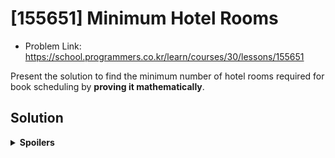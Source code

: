 # [155651] Minimum Hotel Rooms
* Problem Link: https://school.programmers.co.kr/learn/courses/30/lessons/155651

Present the solution to find the minimum number of hotel rooms required for book scheduling by **proving it mathematically**.
  
## Solution
<details>
  <summary><b>Spoilers</b></summary>
This kind of problem is called <b>"Interval Partitioning"</b>, and its solution uses <b>Greedy Algorithm</b>.
  
Using the greedy algorithm, sort all intervals (bookings) by start time in ascending order, and schedule them.

### Basic Algorithm
Apply specific sorting algorithm to all intervals, and schedule them.

1. (Sort all intervals with specific algorithm)
2. Read the start time & end time of the first booking.
3. Examine the 1st, 2nd, 3rd, ... N-th room schedule.
  
  a. If a K-th room schedule can accept the booking, put it into the schedule.

  b. If not, examine the (K+1)-th, the next room schedule.

3. The total number of room schedules is the answer.

### Greedy Algorithm
For greedy algorithm, we can think four ways to sort intervals:

1. ★ Earliest start time
2. Earliest finish time
3. Fewest conflicts
4. Shortest interval
   
※ The answer is the first one. I uploaded two figures per greedy algorithm which is not an answer. The upper schedule figure is a counter-example, and the lower one is the right answer sorting by start time.

### Not Optimal Algorithms
While certain approaches may incorporate greedy algorithms, it's essential to recognize that not all of them guarantee optimality. The proof lies in finding counterexamples, and just one counterexample per algorithm is sufficient to challenge their optimality.

#### No Sort
##### Counterexample
![image](https://github.com/reruo321/CPP-Self-Study/assets/48712088/cce337f5-3340-4aa1-9419-7d6b6151ecac)

#### 2. Earliest Finish Time
##### Counterexample
![image](https://github.com/reruo321/CPP-Self-Study/assets/48712088/15d9add3-822b-4da1-b297-5322a1386e13)

#### 3. Fewest Conflicts
##### Counterexample
![image](https://github.com/reruo321/CPP-Self-Study/assets/48712088/036b823f-bcdb-49e5-b848-94931c4414fa)

##### Algorithm Explanation
In the context of "fewest conflicts" sorting in interval partitioning, the term "conflict" refers to the overlapping of intervals.
When conflicts exist, the approach would prioritize scheduling intervals first that have fewer conflicts with other intervals.

The algorithm involves precomputing the number of conflicts for each interval and sorting them based on this count. Therefore, we only need to perform this computation once at the beginning before applying the greedy algorithm.

![image](https://github.com/reruo321/CPP-Self-Study/assets/48712088/45f17714-6ad1-45d2-98db-54c26e95812f)

Let's see this figure again. Each interval has start time and end time like this:

* A: [0, 4]
* B: [6, 8]
* C: [4, 10]
* D: [0, 5]

I said "conflict" is the overlap between two intervals. Let's count them!

* A: 1 (Conflict with D)
* B: 1 (Conflict with C)
* C: 2 (Conflict with B, D)
* D: 2 (Conflict with A, C)

Therefore, the order of the intervals will be A-B-C-D, B-A-D-C, or anything else. The order between "A and B", or "C and D" does not matter at all.

**Proof for Order of the Intervals**

### 4. Shortest Interval
![image](https://github.com/reruo321/CPP-Self-Study/assets/48712088/224e38ae-6bb0-4b89-8c7a-d23e0db3b358)

### Solution: 1. Earliest Start Time
Greedy algorithm that sorts intervals by start time in ascending order is optimal in interval partitioning.
These two theorems support the optimality of the algorithm.

1. Locally optimal choice by a greedy algorithm leads to a globally optimal solution.
2. Greedy algorithm that sorts intervals by start time is optimal in interval partitioning.

#### Theorem 1:
Locally optimal choice by a greedy algorithm leads to a globally optimal solution.

##### Definition:

Let f(x) be a greedy algorithm that is used in a problem, where x can be either an element or a set. Let S be the set of elements that f(x) should be applied.

- When $n=1$, the locally optimal choice in the sorted set $*S'*$ is the globally optimal choice.
- Assume that for k elements, the statement holds for the sorted set S’:
    
    f(G’_k) = f(L’_1)+f(L’_2)+…+f(L’_k).
    
- f(G’_k+1) = f(L’_1)+f(L’_2)+…+f(L’_k)+f(L’_k+1)

#### Theorem 2: Greedy Algorithm for Interval Partitioning
Greedy algorithm that sorts intervals by start time is optimal in interval partitioning.

##### **Definition:**
Let the greedy algorithm that sorts lectures by start time and assigns them to classrooms be $G$.

##### **Assumption:**
Suppose there exists an optimal solution $O$ that does not follow the greedy algorithm of sorting lectures by start time. Let the first lecture that is scheduled differently in $G$ and $O$ be $L$. Since $G$ is a greedy algorithm, it always makes the locally optimal choice. Therefore, the lecture $L$ scheduled by $G$ at this point is the best possible choice among all lectures at that time. In $O$, the lecture $L$ is scheduled differently. This means that $O$ has chosen a different lecture at this point. Let this lecture be $M$. There must be a difference in scheduling at $L$ and $M$.

##### **Case 1: No Conflicts Introduced by $L$ and $M$ with Other Lectures in $G$**:
The cases that $L$ and $M$ do not introduce any conflicts with other lectures in $G$. This means neither of them affect other lectures, no matter which schedules they belong to.

Also, whether $L$ and $M$ conflict with each other or not does not matter. Even if they do, the only conflict they can make is always the same thing; the conflict with $L$ and $M$. They still do not make any conflicts with other lectures at all. Therefore, $L$ and $M$ in the Case 1 has no effect on the number of schedules and the optimality of $G$ and $O$.

##### **Case 2: Conflicts Introduced by $L$ and $M$ with Other Lectures in $G$:**
The cases that $L$ and $M$ introduce conflicts with other lectures in $G$.

There must be some conflict or overlap introduced by $O$ that $G$ avoided, or resolved by $O$ that $G$ introduced. These conflicts have the potential to increase/decrease the number of classrooms needed in $O$, as it may introduce/resolve overlaps that were not/were present in $G$. The specific impact on the total number of classrooms will depend on the subsequent scheduling decisions and how the conflicts are resolved in the course of the algorithm.

We can use the “exchange argument” technique here, a common approach in algorithm analysis to prove the optimality of greedy algorithms. The purpose of exchanging the positions of lectures $L$ and $M$ in $O$ is to create a new algorithm $O’$, without affecting the schedule of other lectures. If there is a $O'$ with fewer/more classrooms than $O$, it becomes a contradiction/support of the assumption that $O$ is optimal. Especially, when $O’$ have the same scheduling as $G$, it also reinforces/contradicts the theorem that $G$ is optimal.

##### **Exchange Argument Example:**

Let’s look at the example. There are four lectures including $L$ and $M$.

$A: [0, 4]$

$B: [1, 5]$

$L: [4, 8]$

$M: [5, 7]$

The greedy algorithm $G$ schedules them in the order $A-B-L-M$. It makes $2$ classrooms: $A$ and $L$ are in $Classroom 1$, $B$ and $M$ are in $Classroom 2$.

Suppose that there’s an algorithm $O$ which is different from $G$ and schedules the lectures in the order $A-B-M-L$. It makes $3$ classrooms: $A$ and $M$ are in $Classroom 1$, $B$ is in $Classroom 2$, and $L$ is in $Classroom 3$.

Let’s apply the “exchange argument” here. Exchanging the order of $L$ and $M$ creates a new algorithm, $O’$. $O’$ schedules the lectures in the order $A-B-L-M$, matching the scheduling order of the greedy algorithm $G$. Note that, as $O$ has more classrooms than $O’$, the optimality of $O$ is worse than that of $O’$. Therefore, $O$ is not the optimal algorithm in interval partitioning. Moreover, the fact that $O’$ schedules the lectures in the same order as $G$ further demonstrates that $O$ is not more optimal than $G$.

Note that, as $O$ has more classrooms than $O'$, the optimality of $O$ is worse than that of $O'$. Therefore, $O$ is not the optimal algorithm in interval partitioning. Moreover, the fact that $O'$ schedules the lectures in the same order as $G$ further demonstrates that $O$ is not more optimal than $G$.

![image](https://github.com/reruo321/CPP-Self-Study/assets/48712088/b09d297a-2f7f-4abc-9a64-53c68eb05ac7)

##### **Contradiction:**

We can also assume many $O$ algorithms different from $G$ being optimal, exchange scheduling order of some two lectures $L$ and $M$, and find contradictions. We obtain $O’$ that has the same or fewer classrooms as $O$. This contradicts the assumption that there is an $O$ algorithm which is more optimal than $G$, because we found a solution with the same or fewer classrooms that is at least as good as $G$.

##### **Conclusion:**

The contradiction implies that our assumption of the existence of an optimal solution different from $G$ is false. Therefore, the greedy algorithm that sorts lectures by start time is optimal for the interval partitioning problem.

</details>
